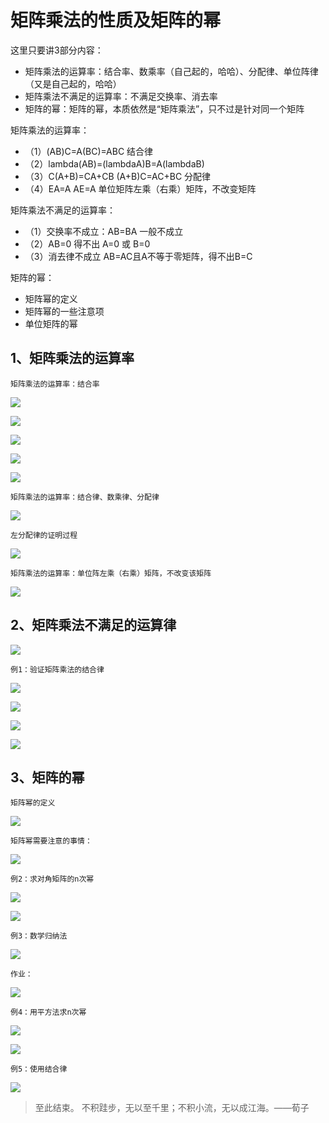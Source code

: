 # 矩阵乘法的性质及矩阵的幂 #

这里只要讲3部分内容：

- 矩阵乘法的运算率：结合率、数乘率（自己起的，哈哈）、分配律、单位阵律（又是自己起的，哈哈）
- 矩阵乘法不满足的运算率：不满足交换率、消去率
- 矩阵的幂：矩阵的幂，本质依然是“矩阵乘法”，只不过是针对同一个矩阵

矩阵乘法的运算率：

- （1）(AB)C=A(BC)=ABC   结合律
- （2）lambda(AB)=(lambdaA)B=A(lambdaB)
- （3）C(A+B)=CA+CB   (A+B)C=AC+BC 分配律
- （4）EA=A   AE=A 单位矩阵左乘（右乘）矩阵，不改变矩阵

矩阵乘法不满足的运算率：

- （1）交换率不成立：AB=BA 一般不成立
- （2）AB=0 得不出 A=0 或 B=0
- （3）消去律不成立 AB=AC且A不等于零矩阵，得不出B=C

矩阵的幂：

- 矩阵幂的定义
- 矩阵幂的一些注意项
- 单位矩阵的幂

## 1、矩阵乘法的运算率 ##

	矩阵乘法的运算率：结合率

![](images/017/20180321163102.png)

![](images/017/20180321163301.png)

![](images/017/20180321163518.png)

![](images/017/20180321163645.png)

![](images/017/20180321163936.png)

	矩阵乘法的运算率：结合律、数乘律、分配律

![](images/017/20180321164251.png)

	左分配律的证明过程

![](images/017/20180321164831.png)

	矩阵乘法的运算率：单位阵左乘（右乘）矩阵，不改变该矩阵

![](images/017/20180321165309.png)

## 2、矩阵乘法不满足的运算律 ##

![](images/017/20180321165623.png)

	例1：验证矩阵乘法的结合律

![](images/017/20180321165932.png)

![](images/017/20180321170215.png)

![](images/017/20180321170409.png)

![](images/017/20180321170608.png)

## 3、矩阵的幂 ##

	矩阵幂的定义

![](images/017/20180321170821.png)

	矩阵幂需要注意的事情：

![](images/017/20180321171410.png)

	例2：求对角矩阵的n次幂

![](images/017/20180321171602.png)

![](images/017/20180321171650.png)

	例3：数学归纳法

![](images/017/20180321172019.png)

	作业：

![](images/017/20180321172206.png)

	例4：用平方法求n次幂

![](images/017/20180321172424.png)

![](images/017/20180321172616.png)

	例5：使用结合律

![](images/017/20180321172852.png)

> 至此结束。 不积跬步，无以至千里；不积小流，无以成江海。——荀子
